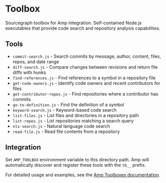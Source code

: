 # Toolbox

Sourcegraph toolbox for Amp integration. Self-contained Node.js executables that provide code search and repository analysis capabilities.

## Tools

- `commit-search.js` - Search commits by message, author, content, files, repos, and date range
- `diff-search.js` - Compare changes between revisions and return file diffs with hunks  
- `find-references.js` - Find references to a symbol in a repository file
- `get-code-owners.js` - Identify code owners and recent contributors for files
- `get-contributor-repos.js` - Find repositories where a contributor has commits
- `go-to-definition.js` - Find the definition of a symbol
- `keyword-search.js` - Keyword-based code search
- `list-files.js` - List files and directories in a repository path
- `list-repos.js` - List repositories matching a search query
- `nls-search.js` - Natural language code search
- `read-file.js` - Read file contents from a repository

## Integration

Set `AMP_TOOLBOX` environment variable to this directory path. Amp will automatically discover and register these tools with the `tb__` prefix.

For detailed usage and examples, see the [Amp Toolboxes documentation](https://ampcode.com/manual#toolboxes).
